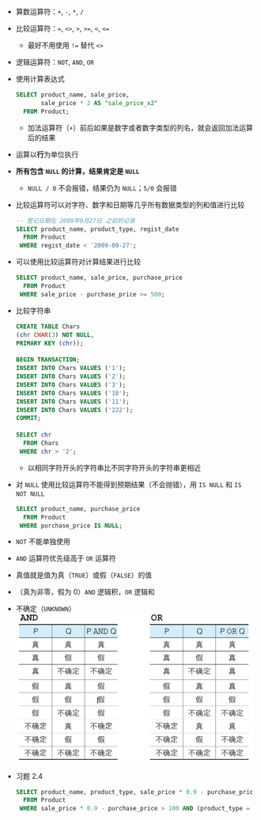 - 算数运算符：`+`, `-`, `*`, `/`
- 比较运算符：`=`, `<>`, `>`, `>=`, `<`, `<=`
    - 最好不用使用 `!=` 替代 `<>`
- 逻辑运算符：`NOT`, `AND`, `OR`
- 使用计算表达式

    ```sql
    SELECT product_name, sale_price,
           sale_price * 2 AS "sale_price_x2"
      FROM Product;
    ```

    - 加法运算符（`+`）前后如果是数字或者数字类型的列名，就会返回加法运算后的结果
- 运算以**行**为单位执行
- **所有包含 `NULL` 的计算，结果肯定是 `NULL`**
    - `NULL / 0` 不会报错，结果仍为 `NULL`；`5/0` 会报错
- 比较运算符可以对字符、数字和日期等几乎所有数据类型的列和值进行比较

    ```sql
    -- 登记日期在 2009年9月27日 之前的记录
    SELECT product_name, product_type, regist_date
      FROM Product
     WHERE regist_date < '2009-09-27';
    ```

- 可以使用比较运算符对计算结果进行比较

    ```sql
    SELECT product_name, sale_price, purchase_price
      FROM Product
     WHERE sale_price - purchase_price >= 500;
    ```

- 比较字符串

    ```sql
    CREATE TABLE Chars
    (chr CHAR(3) NOT NULL,
    PRIMARY KEY (chr));

    BEGIN TRANSACTION;
    INSERT INTO Chars VALUES ('1');
    INSERT INTO Chars VALUES ('2');
    INSERT INTO Chars VALUES ('3');
    INSERT INTO Chars VALUES ('10');
    INSERT INTO Chars VALUES ('11');
    INSERT INTO Chars VALUES ('222');
    COMMIT;

    SELECT chr
      FROM Chars
     WHERE chr > '2';
    ```

    - 以相同字符开头的字符串比不同字符开头的字符串更相近
- 对 `NULL` 使用比较运算符不能得到预期结果（不会抛错），用 `IS NULL` 和 `IS NOT NULL`

    ```sql
    SELECT product_name, purchase_price
      FROM Product
     WHERE purchase_price IS NULL;
    ```

- `NOT` 不能单独使用
- `AND` 运算符优先级高于 `OR` 运算符
- 真值就是值为真（`TRUE`）或假（`FALSE`）的值
- （真为非零，假为 0）`AND` 逻辑积，`OR` 逻辑和
- 不确定（`UNKNOWN`）
![](src/三值逻辑.jpg)
- 习题 2.4

    ```sql
    SELECT product_name, product_type, sale_price * 0.9 - purchase_price AS profit
      FROM Product 
     WHERE sale_price * 0.9 - purchase_price > 100 AND (product_type = '办公用品' OR product_type = '厨房用具');
    ```